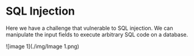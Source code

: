 # SQL Injection
Here we have a challenge that vulnerable to SQL injection. We can manipulate the input fields to execute arbitrary SQL code on a database.

![image 1](./img/Image 1.png)
